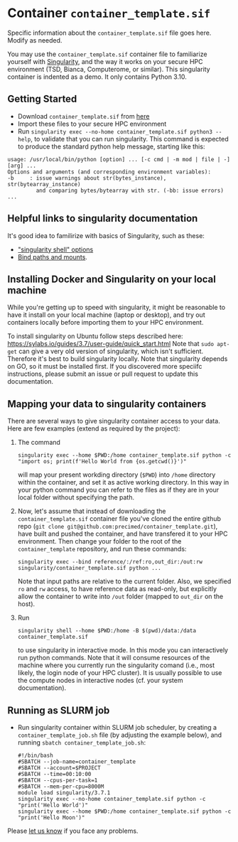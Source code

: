 # Container `container_template.sif`

Specific information about the `container_template.sif` file goes here.
Modify as needed.

You may use the ``container_template.sif`` container file to familiarize yourself with [Singularity](<https://sylabs.io/docs/>),
and the way it works on your secure HPC environment (TSD, Bianca, Computerome, or similar).
This singularity container is indented as a demo.
It only contains Python 3.10.

## Getting Started

* Download ``container_template.sif`` from [here](https://github.com/precimed/container_template/tree/main/containers)
* Import these files to your secure HPC environment
* Run ``singularity exec --no-home container_template.sif python3 --help``, to validate that you can run singularity. This command is expected to produce the standard python help message, starting like this:

```
usage: /usr/local/bin/python [option] ... [-c cmd | -m mod | file | -] [arg] ...
Options and arguments (and corresponding environment variables):
-b     : issue warnings about str(bytes_instance), str(bytearray_instance)
         and comparing bytes/bytearray with str. (-bb: issue errors)
...
```

## Helpful links to singularity documentation

It's good idea to familirize with basics of Singularity, such as these:

* ["singularity shell" options](https://sylabs.io/guides/3.2/user-guide/cli/singularity_shell.html#options)
* [Bind paths and mounts](https://sylabs.io/guides/3.2/user-guide/bind_paths_and_mounts.html).

## Installing Docker and Singularity on your local machine

While you're getting up to speed with singularity, it might be reasonable to have it install on your local machine (laptop or desktop),
and try out containers locally before importing them to your HPC environment.

To install singularity on Ubuntu follow steps described here: <https://sylabs.io/guides/3.7/user-guide/quick_start.html>
Note that ``sudo apt-get`` can give a very old version of singularity, which isn't sufficient.
Therefore it's best to build singularity locally.  Note that singularity depends on GO, so it must be installed first.
If you discovered more speciifc instructions, please submit an issue or pull request to update this documentation.

## Mapping your data to singularity containers

There are several ways to give singularity container access to your data. Here are few examples (extend as required by the project):

1. The command
   
   ```
   singularity exec --home $PWD:/home container_template.sif python -c "import os; print(f'Hello World from {os.getcwd()}')"
   ```
   
   will map your present workding directory (`$PWD`) into ``/home`` directory within the container, and set it as active working directory.
   In this way in your python command you can refer to the files as if they are in your local folder without specifying the path.

2. Now, let's assume that instead of downloading the ``container_template.sif`` container file you've cloned the entire github repo
   (``git clone git@github.com:precimed/container_template.git``), have built and pushed the container, and have transfered it to your HPC environment.
   Then change your folder to the root of the ``container_template`` repository, and run these commands:

   ```
   singularity exec --bind reference/:/ref:ro,out_dir:/out:rw singularity/container_template.sif python ...
   ```

   Note that input paths are relative to the current folder. Also, we specified ``ro`` and ``rw`` access, to have reference data as read-only,
   but explicitly allow the container to write into ``/out`` folder (mapped to ``out_dir`` on the host).

3. Run

   ```
   singularity shell --home $PWD:/home -B $(pwd)/data:/data container_template.sif
   ``` 
   
   to use singularity in interactive mode.
   In this mode you can interactively run python commands.
   Note that it will consume resources of the machine where you currently run the singularity  comand
   (i.e., most likely, the login node of your HPC cluster). 
   It is usually possible to use the compute nodes in interactive nodes (cf. your system documentation).

## Running as SLURM job

* Run singularity container within SLURM job scheduler, by creating a ``container_template_job.sh`` file (by adjusting the example below), and running ``sbatch container_template_job.sh``:

  ```
  #!/bin/bash
  #SBATCH --job-name=container_template
  #SBATCH --account=$PROJECT
  #SBATCH --time=00:10:00
  #SBATCH --cpus-per-task=1
  #SBATCH --mem-per-cpu=8000M
  module load singularity/3.7.1
  singularity exec --no-home container_template.sif python -c "print('Hello World')"
  singularity exec --home $PWD:/home container_template.sif python -c "print('Hello Moon')"
  ```

Please [let us know](https://github.com/precimed/container_template/issues/new) if you face any problems.
